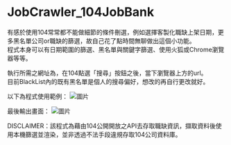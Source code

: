 # JobCrawler_104JobBank

有感於使用104常常都不能做細節的條件刪選，例如選擇客製化職缺上架日期，更多黑名單公司or職缺的篩選，故自己花了點時間無聊做出這個小功能。  
程式本身可以有日期範圍的篩選、黑名單與關鍵字篩選、使用火狐或Chrome瀏覽器等等。  
  
執行所需之網址為，在104點選「搜尋」按鈕之後，當下瀏覽器上方的url。  
目前BlackList內的既有黑名單是個人的搜尋偏好，想改的再自行更改就好。
  
以下為程式使用範例：
![圖片](https://user-images.githubusercontent.com/23168034/230737787-e42ed081-1e19-4a2a-8401-47ff0df64867.png)

最後輸出畫面：
![圖片](https://user-images.githubusercontent.com/23168034/230737811-041a2bc1-d2b7-417a-92b8-1901a9348f1e.png)

    
DISCLAIMER：該程式為藉由104公開開放之API去存取職缺資訊，擷取資料後使用本機篩選並渲染，並非透過不法手段違規存取104公司資料庫。
